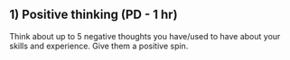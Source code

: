 ## 1) Positive thinking (PD - 1 hr)

Think about up to 5 negative thoughts you have/used to have about your skills and experience. Give them a positive spin.
